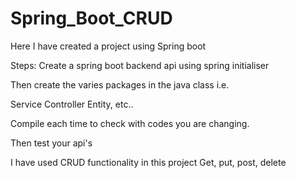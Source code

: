 # Spring_Boot_CRUD
Here I have created a project using Spring boot

Steps:
Create a spring boot backend api using spring initialiser

Then create the varies packages in the java class i.e.

Service
Controller
Entity, etc.. 

Compile each time to check with codes you are changing. 

Then test your api's

I have used CRUD functionality in this project
Get, put, post, delete
